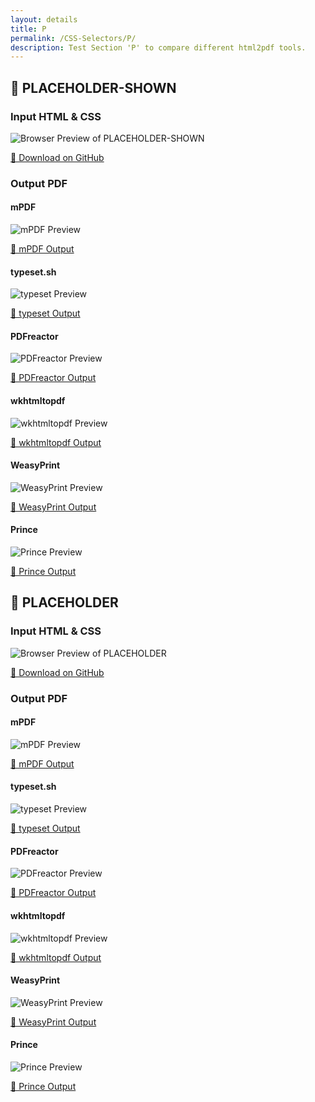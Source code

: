 ```yaml
---
layout: details
title: P
permalink: /CSS-Selectors/P/
description: Test Section 'P' to compare different html2pdf tools.
---
```




## 🔬 PLACEHOLDER-SHOWN

### Input HTML & CSS

<div class="browser-mockup with-url">
    <div>
        <img src="/{{ page.path }}/../browser_screenshot__html_CSS_Selectors_P_placeholder-shown.html.pdf.png" alt="Browser Preview of PLACEHOLDER-SHOWN" />
    </div>
</div>
<p>
    <a href="https://raw.githubusercontent.com/azettl/compare.html2pdf.tools/master//html/CSS%20Selectors/P/placeholder-shown.html" target="_blank" rel="noopener">📄 Download on GitHub</a>
</p>

### Output PDF

<div class="details-boxes">
    <div>
        <h4>mPDF</h4>
        <img src="/{{ page.path }}/../mpdf__html_CSS_Selectors_P_placeholder-shown.html.png" alt="mPDF Preview" />
        <p>
            <a href="/{{ page.path }}/../mpdf__html_CSS_Selectors_P_placeholder-shown.html.pdf" target="_blank">📕 mPDF Output</a>
        </p>
    </div>
    <div>
        <h4>typeset.sh</h4>
        <img src="/{{ page.path }}/../typeset__html_CSS_Selectors_P_placeholder-shown.html.png" alt="typeset Preview" />
        <p>
            <a href="/{{ page.path }}/../typeset__html_CSS_Selectors_P_placeholder-shown.html.pdf" target="_blank">📕 typeset Output</a>
        </p>
    </div>
    <div>
        <h4>PDFreactor</h4>
        <img src="/{{ page.path }}/../pdfreactor__html_CSS_Selectors_P_placeholder-shown.html.png" alt="PDFreactor Preview" />
        <p>
            <a href="/{{ page.path }}/../pdfreactor__html_CSS_Selectors_P_placeholder-shown.html.pdf" target="_blank">📕 PDFreactor Output</a>
        </p>
    </div>
    <div>
        <h4>wkhtmltopdf</h4>
        <img src="/{{ page.path }}/../wkhtmltopdf__html_CSS_Selectors_P_placeholder-shown.html.png" alt="wkhtmltopdf Preview" />
        <p>
            <a href="/{{ page.path }}/../wkhtmltopdf__html_CSS_Selectors_P_placeholder-shown.html.pdf" target="_blank">📕 wkhtmltopdf Output</a>
        </p>
    </div>
    <div>
        <h4>WeasyPrint</h4>
        <img src="/{{ page.path }}/../weasyprint__html_CSS_Selectors_P_placeholder-shown.html.png" alt="WeasyPrint Preview" />
        <p>
            <a href="/{{ page.path }}/../weasyprint__html_CSS_Selectors_P_placeholder-shown.html.pdf" target="_blank">📕 WeasyPrint Output</a>
        </p>
    </div>
    <div>
        <h4>Prince</h4>
        <img src="/{{ page.path }}/../princexml__html_CSS_Selectors_P_placeholder-shown.html.png" alt="Prince Preview" />
        <p>
            <a href="/{{ page.path }}/../princexml__html_CSS_Selectors_P_placeholder-shown.html.pdf" target="_blank">📕 Prince Output</a>
        </p>
    </div>
</div>

## 🔬 PLACEHOLDER

### Input HTML & CSS

<div class="browser-mockup with-url">
    <div>
        <img src="/{{ page.path }}/../browser_screenshot__html_CSS_Selectors_P_placeholder.html.pdf.png" alt="Browser Preview of PLACEHOLDER" />
    </div>
</div>
<p>
    <a href="https://raw.githubusercontent.com/azettl/compare.html2pdf.tools/master//html/CSS%20Selectors/P/placeholder.html" target="_blank" rel="noopener">📄 Download on GitHub</a>
</p>

### Output PDF

<div class="details-boxes">
    <div>
        <h4>mPDF</h4>
        <img src="/{{ page.path }}/../mpdf__html_CSS_Selectors_P_placeholder.html.png" alt="mPDF Preview" />
        <p>
            <a href="/{{ page.path }}/../mpdf__html_CSS_Selectors_P_placeholder.html.pdf" target="_blank">📕 mPDF Output</a>
        </p>
    </div>
    <div>
        <h4>typeset.sh</h4>
        <img src="/{{ page.path }}/../typeset__html_CSS_Selectors_P_placeholder.html.png" alt="typeset Preview" />
        <p>
            <a href="/{{ page.path }}/../typeset__html_CSS_Selectors_P_placeholder.html.pdf" target="_blank">📕 typeset Output</a>
        </p>
    </div>
    <div>
        <h4>PDFreactor</h4>
        <img src="/{{ page.path }}/../pdfreactor__html_CSS_Selectors_P_placeholder.html.png" alt="PDFreactor Preview" />
        <p>
            <a href="/{{ page.path }}/../pdfreactor__html_CSS_Selectors_P_placeholder.html.pdf" target="_blank">📕 PDFreactor Output</a>
        </p>
    </div>
    <div>
        <h4>wkhtmltopdf</h4>
        <img src="/{{ page.path }}/../wkhtmltopdf__html_CSS_Selectors_P_placeholder.html.png" alt="wkhtmltopdf Preview" />
        <p>
            <a href="/{{ page.path }}/../wkhtmltopdf__html_CSS_Selectors_P_placeholder.html.pdf" target="_blank">📕 wkhtmltopdf Output</a>
        </p>
    </div>
    <div>
        <h4>WeasyPrint</h4>
        <img src="/{{ page.path }}/../weasyprint__html_CSS_Selectors_P_placeholder.html.png" alt="WeasyPrint Preview" />
        <p>
            <a href="/{{ page.path }}/../weasyprint__html_CSS_Selectors_P_placeholder.html.pdf" target="_blank">📕 WeasyPrint Output</a>
        </p>
    </div>
    <div>
        <h4>Prince</h4>
        <img src="/{{ page.path }}/../princexml__html_CSS_Selectors_P_placeholder.html.png" alt="Prince Preview" />
        <p>
            <a href="/{{ page.path }}/../princexml__html_CSS_Selectors_P_placeholder.html.pdf" target="_blank">📕 Prince Output</a>
        </p>
    </div>
</div>


